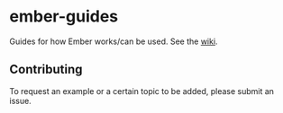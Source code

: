 ember-guides
============

Guides for how Ember works/can be used. See the [wiki][1].

## Contributing

To request an example or a certain topic to be added, please submit an issue.

[1]: https://github.com/AppGeo/ember-guides/wiki
